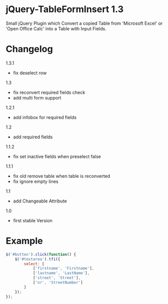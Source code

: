 jQuery-TableFormInsert 1.3
======================
Small jQuery Plugin which Convert a copied Table from 'Microsoft Excel' or 'Open Office Calc' into a Table with Input Fields.

Changelog
======================
1.3.1
 - fix deselect row

1.3
 - fix reconvert required fields check
 - add multi form support

1.2.1
 - add infobox for required fields

1.2
 - add required fields

1.1.2
 - fix set inactive fields when preselect false

1.1.1
 - fix old remove table when table is reconverted
 - fix ignore empty lines

1.1
 - add Changeable Attribute

1.0
 - first stable Version

Example
======================
`````javascript
$('#button').click(function() {
    $('#textarea').tfi({
        select: [
            ['firstname', 'Firstname'],
            ['lastname', 'LastName'],
            ['street', 'Street'],
            ['nr', 'StreetNumber']
        ]
    });
});
`````
